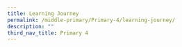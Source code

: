 ```yaml
---
title: Learning Journey
permalink: /middle-primary/Primary-4/learning-journey/
description: ""
third_nav_title: Primary 4
---
```

